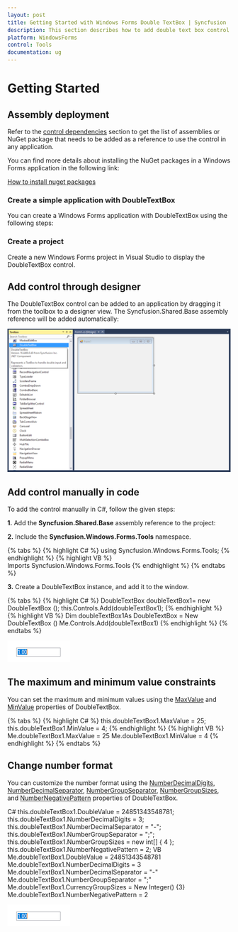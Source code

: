 ```yaml
---
layout: post
title: Getting Started with Windows Forms Double TextBox | Syncfusion
description: This section describes how to add double text box control into application
platform: WindowsForms
control: Tools
documentation: ug
---
```


# Getting Started

## Assembly deployment

Refer to the [control dependencies](https://help.syncfusion.com/windowsforms/control-dependencies#doubletextbox) section to get the list of assemblies or NuGet package that needs to be added as a reference to use the control in any application.

You can find more details about installing the NuGet packages in a Windows Forms application in the following link: 

[How to install nuget packages](https://help.syncfusion.com/windowsforms/nuget-packages)

### Create a simple application with DoubleTextBox

You can create a Windows Forms application with DoubleTextBox using the following steps:

### Create a project

Create a new Windows Forms project in Visual Studio to display the DoubleTextBox control.

## Add control through designer

The DoubleTextBox control can be added to an application by dragging it from the toolbox to a designer view. The Syncfusion.Shared.Base assembly reference will be added automatically:

![DoubleTextBox control added by designer](DoubleTextBox-images/wf-double-text-box-control-designer.png) 

## Add control manually in code

To add the control manually in C#, follow the given steps:

**1.**	Add the **Syncfusion.Shared.Base** assembly reference to the project: 
 
**2.**	Include the **Syncfusion.Windows.Forms.Tools** namespace.

{% tabs %}
{% highlight C# %}
using Syncfusion.Windows.Forms.Tools;
{% endhighlight %}
{% highlight VB %}
Imports Syncfusion.Windows.Forms.Tools
{% endhighlight %}
{% endtabs %}

**3.**	Create a DoubleTextBox instance, and add it to the window.

{% tabs %}
{% highlight C# %}
DoubleTextBox doubleTextBox1= new DoubleTextBox ();
this.Controls.Add(doubleTextBox1);
{% endhighlight %}
{% highlight VB %}
Dim doubleTextBox1As DoubleTextBox = New DoubleTextBox ()
Me.Controls.Add(doubleTextBox1)
{% endhighlight %}
{% endtabs %}

![DoubleTextBox control added by code](DoubleTextBox-images/wf-double-text-box-control.png) 

## The maximum and minimum value constraints

You can set the maximum and minimum values using the [MaxValue](https://help.syncfusion.com/cr/windowsforms/Syncfusion.Windows.Forms.Tools.DoubleTextBox.html#Syncfusion_Windows_Forms_Tools_DoubleTextBox_MaxValue) and [MinValue](https://help.syncfusion.com/cr/windowsforms/Syncfusion.Windows.Forms.Tools.DoubleTextBox.html#Syncfusion_Windows_Forms_Tools_DoubleTextBox_MinValue) properties of DoubleTextBox.

{% tabs %}
{% highlight C# %}
this.doubleTextBox1.MaxValue = 25;
this.doubleTextBox1.MinValue = 4;
{% endhighlight %}
{% highlight VB %}
Me.doubleTextBox1.MaxValue = 25
Me.doubleTextBox1.MinValue = 4
{% endhighlight %}
{% endtabs %}

## Change number format

You can customize the number format using the [NumberDecimalDigits](https://help.syncfusion.com/cr/windowsforms/Syncfusion.Windows.Forms.Tools.NumericTextBox.html#Syncfusion_Windows_Forms_Tools_NumericTextBox_NumberDecimalDigits), [NumberDecimalSeparator](https://help.syncfusion.com/cr/windowsforms/Syncfusion.Windows.Forms.Tools.NumericTextBox.html#Syncfusion_Windows_Forms_Tools_NumericTextBox_NumberDecimalSeparator), [NumberGroupSeparator](https://help.syncfusion.com/cr/windowsforms/Syncfusion.Windows.Forms.Tools.NumericTextBox.html#Syncfusion_Windows_Forms_Tools_NumericTextBox_NumberGroupSeparator), [NumberGroupSizes](https://help.syncfusion.com/cr/windowsforms/Syncfusion.Windows.Forms.Tools.NumericTextBox.html#Syncfusion_Windows_Forms_Tools_NumericTextBox_NumberGroupSizes), and [NumberNegativePattern](https://help.syncfusion.com/cr/windowsforms/Syncfusion.Windows.Forms.Tools.NumericTextBox.html#Syncfusion_Windows_Forms_Tools_NumericTextBox_NumberNegativePattern) properties of DoubleTextBox.

C#	this.doubleTextBox1.DoubleValue = 24851343548781;
this.doubleTextBox1.NumberDecimalDigits = 3;
this.doubleTextBox1.NumberDecimalSeparator = "-";
this.doubleTextBox1.NumberGroupSeparator = ";";
this.doubleTextBox1.NumberGroupSizes = new int[] { 4 };
this.doubleTextBox1.NumberNegativePattern = 2;
VB	Me.doubleTextBox1.DoubleValue = 24851343548781
Me.doubleTextBox1.NumberDecimalDigits = 3
Me.doubleTextBox1.NumberDecimalSeparator = "-"
Me.doubleTextBox1.NumberGroupSeparator = ";"
Me.doubleTextBox1.CurrencyGroupSizes = New Integer() {3}
Me.doubleTextBox1.NumberNegativePattern = 2

![DoubleTextBox control added by code](DoubleTextBox-images/wf-double-text-box-control.png)
